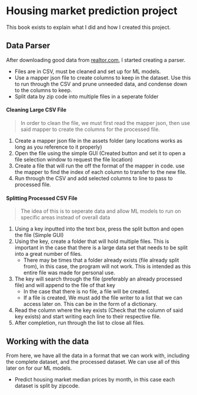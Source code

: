 # Housing market prediction project

This book exists to explain what I did and how I created this project.

## Data Parser

After downloading good data from [realtor.com](https://www.realtor.com/research/data/), I started creating a parser.

- Files are in CSV, must be cleaned and set up for ML models.
- Use a mapper json file to create columns to keep in the dataset. Use this to run through the CSV and prune unneeded data, and condense down to the columns to keep.
- Split data by zip code into multiple files in a seperate folder

#### Cleaning Large CSV File

> In order to clean the file, we must first read the mapper json, then use said mapper to create the columns for the processed file.

1. Create a mapper json file in the assets folder (any locations works as long as you reference to it properly)
2. Open the file using the simple GUI (Created button and set it to open a file selection window to request the file location)
3. Create a file that will run the off the format of the mapper in code. use the mapper to find the index of each column to transfer to the new file.
4. Run through the CSV and add selected columns to line to pass to processed file.

#### Splitting Processed CSV File

> The idea of this is to seperate data and allow ML models to run on specific areas instead of overall data

1. Using a key inputted into the text box, press the split button and open the file (Simple GUI)
2. Using the key, create a folder that will hold multiple files. This is important in the case that there is a large data set that needs to be split into a great number of files.
	- There may be times that a folder already exists (file already split from), in this case, the program will not work. This is intended as this entire file was made for personal use.
3. The key will search through the file (preferably an already processed file) and will append to the file of that key
	- In the case that there is no file, a file will be created.
	- If a file is created, We must add the file writer to a list that we can access later on. This can be in the form of a dictionary.
4. Read the column where the key exists (Check that the column of said key exists) and start writing each line to their respective file.
5. After completion, run through the list to close all files.

## Working with the data

From here, we have all the data in a format that we can work with, including the complete dataset, and the processed dataset. We can use all of this later on for our ML models.

- Predict housing market median prices by month, in this case each dataset is split by zipcode.

